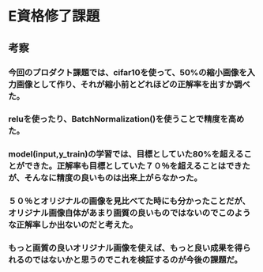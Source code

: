 # E資格修了課題

## 考察
### 今回のプロダクト課題では、cifar10を使って、50%の縮小画像を入力画像として作り、それが縮小前とどれほどの正解率を出すか調べた。
### reluを使ったり、BatchNormalization()を使うことで精度を高めた。
### model(input,y_train)の学習では、目標としていた80%を超えることができた。正解率も目標としていた７０％を超えることはできたが、そんなに精度の良いものは出来上がらなかった。
### ５０％とオリジナルの画像を見比べてた時にも分かったことだが、オリジナル画像自体があまり画質の良いものではないのでこのような正解率しか出ないのだと考えた。
### もっと画質の良いオリジナル画像を使えば、もっと良い成果を得られるのではないかと思うのでこれを検証するのが今後の課題だ。
